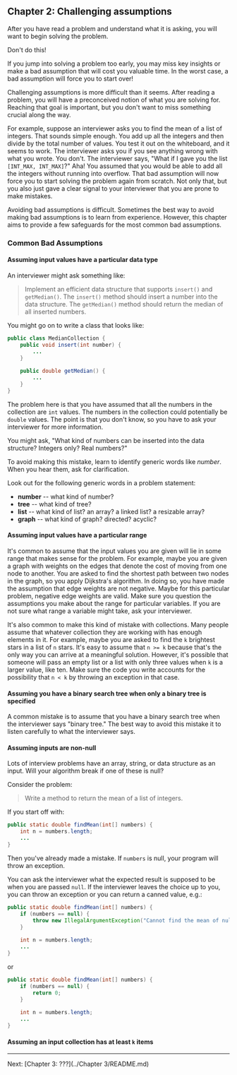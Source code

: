 ## Chapter 2: Challenging assumptions

After you have read a problem and understand what it is asking, you will want to begin solving the problem.

Don't do this!

If you jump into solving a problem too early, you may miss key insights or make a bad assumption that will cost you valuable time. In the worst case, a bad assumption will force you to start over!

Challenging assumptions is more difficult than it seems. After reading a problem, you will have a preconceived notion of what you are solving for. Reaching that goal is important, but you don't want to miss something crucial along the way.

For example, suppose an interviewer asks you to find the mean of a list of integers. That sounds simple enough. You add up all the integers and then divide by the total number of values. You test it out on the whiteboard, and it seems to work. The interviewer asks you if you see anything wrong with what you wrote. You don't. The interviewer says, "What if I gave you the list `[INT_MAX, INT_MAX]`?" Aha! You assumed that you would be able to add all the integers without running into overflow. That bad assumption will now force you to start solving the problem again from scratch. Not only that, but you also just gave a clear signal to your interviewer that you are prone to make mistakes.

Avoiding bad assumptions is difficult. Sometimes the best way to avoid making bad assumptions is to learn from experience. However, this chapter aims to provide a few safeguards for the most common bad assumptions.

### Common Bad Assumptions

#### Assuming input values have a particular data type

An interviewer might ask something like:

> Implement an efficient data structure that supports `insert()` and `getMedian()`. The `insert()` method should insert a number into the data structure. The `getMedian()` method should return the median of all inserted numbers.

You might go on to write a class that looks like:

```java
public class MedianCollection {
    public void insert(int number) {
        ...
    }
    
    public double getMedian() {
        ...
    }
}
```

The problem here is that you have assumed that all the numbers in the collection are `int` values. The numbers in the collection could potentially be `double` values. The point is that you don't know, so you have to ask your interviewer for more information.

You might ask, "What kind of numbers can be inserted into the data structure? Integers only? Real numbers?"

To avoid making this mistake, learn to identify generic words like *number*. When you hear them, ask for clarification.

Look out for the following generic words in a problem statement:

* **number** -- what kind of number?
* **tree** -- what kind of tree?
* **list** -- what kind of list? an array? a linked list? a resizable array?
* **graph** -- what kind of graph? directed? acyclic?

#### Assuming input values have a particular range

It's common to assume that the input values you are given will lie in some range that makes sense for the problem. For example, maybe you are given a graph with weights on the edges that denote the cost of moving from one node to another. You are asked to find the shortest path between two nodes in the graph, so you apply Dijkstra's algorithm. In doing so, you have made the assumption that edge weights are not negative. Maybe for this particular problem, negative edge weights are valid. Make sure you question the assumptions you make about the range for particular variables. If you are not sure what range a variable might take, ask your interviewer.

It's also common to make this kind of mistake with collections. Many people assume that whatever collection they are working with has enough elements in it. For example, maybe you are asked to find the `k` brightest stars in a list of `n` stars. It's easy to assume that `n >= k` because that's the only way you can arrive at a meaningful solution. However, it's possible that someone will pass an empty list or a list with only three values when `k` is  a larger value, like ten. Make sure the code you write accounts for the possibility that `n < k` by throwing an exception in that case.


#### Assuming you have a binary search tree when only a binary tree is specified

A common mistake is to assume that you have a binary search tree when the interviewer says "binary tree." The best way to avoid this mistake it to listen carefully to what the interviewer says.

#### Assuming inputs are non-null

Lots of interview problems have an array, string, or data structure as an input. Will your algorithm break if one of these is null?

Consider the problem:
 
> Write a method to return the mean of a list of integers.

If you start off with:
 
```java
public static double findMean(int[] numbers) {
    int n = numbers.length;
    ...
}
```
 
Then you've already made a mistake. If `numbers` is null, your program will throw an exception.
 
You can ask the interviewer what the expected result is supposed to be when you are passed `null`. If the interviewer leaves the choice up to you, you can throw an exception or you can return a canned value, e.g.:
 
```java
public static double findMean(int[] numbers) {
    if (numbers == null) {
        throw new IllegalArgumentException("Cannot find the mean of null array!");
    }
     
    int n = numbers.length;
    ...
}
```

or
 
```java
public static double findMean(int[] numbers) {
    if (numbers == null) {
        return 0;
    }
     
    int n = numbers.length;
    ...
}
```

#### Assuming an input collection has at least `k` items

---

Next: [Chapter 3: ???](../Chapter 3/README.md)


